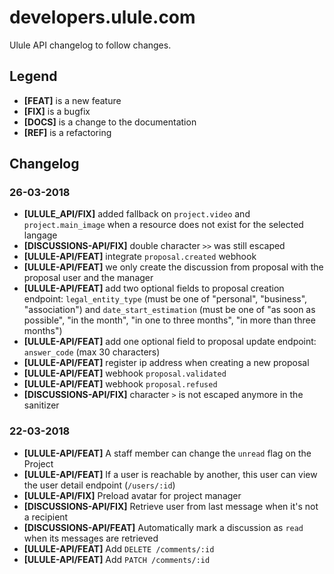 # developers.ulule.com

Ulule API changelog to follow changes.

## Legend

* **[FEAT]** is a new feature
* **[FIX]** is a bugfix
* **[DOCS]** is a change to the documentation
* **[REF]** is a refactoring

## Changelog

### 26-03-2018

* **[ULULE_API/FIX]** added fallback on `project.video` and `project.main_image` when a resource does not exist for the selected langage
* **[DISCUSSIONS-API/FIX]** double character `>>` was still escaped
* **[ULULE-API/FEAT]** integrate `proposal.created` webhook
* **[ULULE-API/FEAT]** we only create the discussion from proposal with the proposal user and the manager
* **[ULULE-API/FEAT]** add two optional fields to proposal creation endpoint: `legal_entity_type` (must be one of "personal", "business", "association") and `date_start_estimation` (must be one of "as soon as possible", "in the month", "in one to three months", "in more than three months")
* **[ULULE-API/FEAT]** add one optional field to proposal update endpoint: `answer_code` (max 30 characters)
* **[ULULE-API/FEAT]** register ip address when creating a new proposal
* **[ULULE-API/FEAT]** webhook `proposal.validated`
* **[ULULE-API/FEAT]** webhook `proposal.refused`
* **[DISCUSSIONS-API/FIX]** character `>` is not escaped anymore in the sanitizer

### 22-03-2018

* **[ULULE-API/FEAT]** A staff member can change the `unread` flag on the Project
* **[ULULE-API/FEAT]** If a user is reachable by another, this user can view the user detail endpoint (`/users/:id`)
* **[ULULE-API/FIX]** Preload avatar for project manager
* **[DISCUSSIONS-API/FIX]** Retrieve user from last message when it's not a recipient
* **[DISCUSSIONS-API/FEAT]** Automatically mark a discussion as `read` when its messages are retrieved
* **[ULULE-API/FEAT]** Add `DELETE /comments/:id`
* **[ULULE-API/FEAT]** Add `PATCH /comments/:id`
